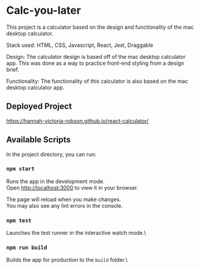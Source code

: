 # Calc-you-later

This project is a calculator based on the design and functionality of the mac desktop calculator.

Stack used: HTML, CSS, Javascript, React, Jest, Draggable

Design: The calculator design is based off of the mac desktop calculator app. This was done as a way to practice front-end styling from a design brief.

Functionality: The functionality of this calculator is also based on the mac desktop calculator app.

## Deployed Project

https://hannah-victoria-robson.github.io/react-calculator/

## Available Scripts

In the project directory, you can run:

### `npm start`

Runs the app in the development mode.\
Open [http://localhost:3000](http://localhost:3000) to view it in your browser.

The page will reload when you make changes.\
You may also see any lint errors in the console.

### `npm test`

Launches the test runner in the interactive watch mode.\

### `npm run build`

Builds the app for production to the `build` folder.\

